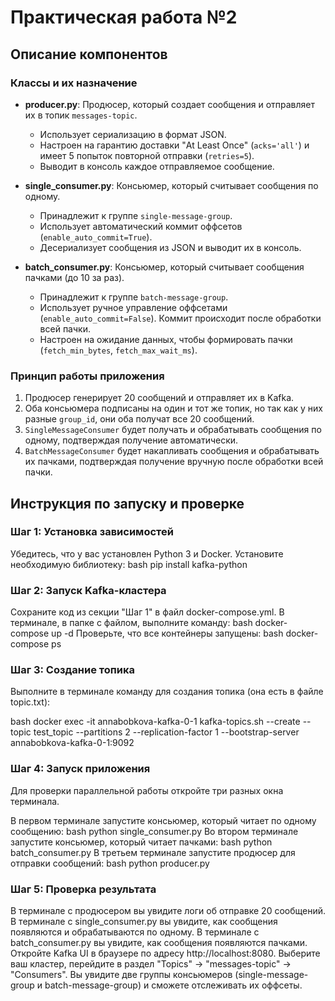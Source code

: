 # Практическая работа №2

## Описание компонентов

### Классы и их назначение

-   **producer.py**: Продюсер, который создает сообщения и отправляет их в топик `messages-topic`.
    -   Использует сериализацию в формат JSON.
    -   Настроен на гарантию доставки "At Least Once" (`acks='all'`) и имеет 5 попыток повторной отправки (`retries=5`).
    -   Выводит в консоль каждое отправляемое сообщение.

-   **single_consumer.py**: Консьюмер, который считывает сообщения по одному.
    -   Принадлежит к группе `single-message-group`.
    -   Использует автоматический коммит оффсетов (`enable_auto_commit=True`).
    -   Десериализует сообщения из JSON и выводит их в консоль.

-   **batch_consumer.py**: Консьюмер, который считывает сообщения пачками (до 10 за раз).
    -   Принадлежит к группе `batch-message-group`.
    -   Использует ручное управление оффсетами (`enable_auto_commit=False`). Коммит происходит после обработки всей пачки.
    -   Настроен на ожидание данных, чтобы формировать пачки (`fetch_min_bytes`, `fetch_max_wait_ms`).

### Принцип работы приложения

1.  Продюсер генерирует 20 сообщений и отправляет их в Kafka.
2.  Оба консьюмера подписаны на один и тот же топик, но так как у них разные `group_id`, они оба получат все 20 сообщений.
3.  `SingleMessageConsumer` будет получать и обрабатывать сообщения по одному, подтверждая получение автоматически.
4.  `BatchMessageConsumer` будет накапливать сообщения и обрабатывать их пачками, подтверждая получение вручную после обработки всей пачки.

## Инструкция по запуску и проверке
### Шаг 1: Установка зависимостей
Убедитесь, что у вас установлен Python 3 и Docker. Установите необходимую библиотеку:
bash
pip install kafka-python

### Шаг 2: Запуск Kafka-кластера
Сохраните код из секции "Шаг 1" в файл docker-compose.yml.
В терминале, в папке с файлом, выполните команду:
bash
docker-compose up -d
Проверьте, что все контейнеры запущены:
bash
docker-compose ps
### Шаг 3: Создание топика
Выполните в терминале команду для создания топика (она есть в файле topic.txt):

bash
docker exec -it annabobkova-kafka-0-1 kafka-topics.sh --create --topic test_topic --partitions 2 --replication-factor 1  --bootstrap-server annabobkova-kafka-0-1:9092
### Шаг 4: Запуск приложения
Для проверки параллельной работы откройте три разных окна терминала.

В первом терминале запустите консьюмер, который читает по одному сообщению:
bash
python single_consumer.py
Во втором терминале запустите консьюмер, который читает пачками:
bash
python batch_consumer.py
В третьем терминале запустите продюсер для отправки сообщений:
bash
python producer.py
### Шаг 5: Проверка результата
В терминале с продюсером вы увидите логи об отправке 20 сообщений.
В терминале с single_consumer.py вы увидите, как сообщения появляются и обрабатываются по одному.
В терминале с batch_consumer.py вы увидите, как сообщения появляются пачками.
Откройте Kafka UI в браузере по адресу http://localhost:8080. Выберите ваш кластер, перейдите в раздел "Topics" -> "messages-topic" -> "Consumers". Вы увидите две группы консьюмеров (single-message-group и batch-message-group) и сможете отслеживать их оффсеты.
